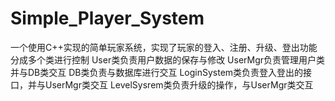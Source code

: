 # Simple_Player_System
一个使用C++实现的简单玩家系统，实现了玩家的登入、注册、升级、登出功能
分成多个类进行控制
User类负责用户数据的保存与修改
UserMgr负责管理用户类并与DB类交互
DB类负责与数据库进行交互
LoginSystem类负责登入登出的接口，并与UserMgr类交互
LevelSysrem类负责升级的操作，与UserMgr类交互
